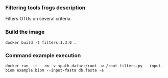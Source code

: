### Filtering tools frogs description ###

Filters OTUs on several criteria.

### Build the image ###

`docker build -t filters:1.3.0 .`

### Command example execution ###

`docker run -it --rm -v <path_data>:/root -w /root filters.py --input-biom example.biom --input-fasta db.fasta -a`
